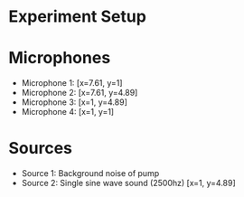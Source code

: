 # Experiment Setup

# Microphones

-  Microphone 1: [x=7.61, y=1]
-  Microphone 2: [x=7.61, y=4.89]
-  Microphone 3: [x=1, y=4.89]
-  Microphone 4: [x=1, y=1]

# Sources

-  Source 1: Background noise of pump
-  Source 2: Single sine wave sound (2500hz) [x=1, y=4.89]
